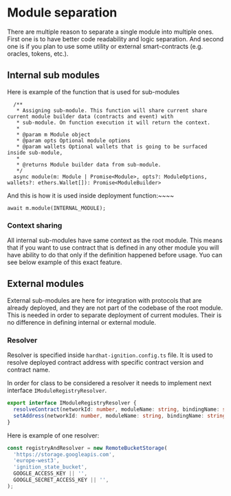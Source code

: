 # Module separation

There are multiple reason to separate a single module into multiple ones. First one is to have better code readability
and logic separation. And second one is if you plan to use some utility or external smart-contracts (e.g. oracles,
tokens, etc.).

## Internal sub modules

Here is example of the function that is used for sub-modules
```
  /**
   * Assigning sub-module. This function will share current share current module builder data (contracts and event) with
   * sub-module. On function execution it will return the context.
   *
   * @param m Module object
   * @param opts Optional module options
   * @param wallets Optional wallets that is going to be surfaced inside sub-module,
   *
   * @returns Module builder data from sub-module.
   */
  async module(m: Module | Promise<Module>, opts?: ModuleOptions, wallets?: ethers.Wallet[]): Promise<ModuleBuilder>
```

And this is how it is used inside deployment function:~~~~
```
await m.module(INTERNAL_MODULE);
```

### Context sharing

All internal sub-modules have same context as the root module. This means that if you want to use contract that is 
defined in any other module you will have ability to do that only if the definition happened before usage. Yuo can see below
example of this exact feature.

## External modules

External sub-modules are here for integration with protocols that are already deployed, and they are not part of the 
codebase of the root module. This is needed in order to separate deployment of current modules. Their is no difference
in defining internal or external module.

### Resolver

Resolver is specified inside `hardhat-ignition.config.ts` file. It is used to resolve deployed contract address with
specific contract version and contract name.

In order for class to be considered a resolver it needs to implement next interface `IModuleRegistryResolver`.
```typescript
export interface IModuleRegistryResolver {
  resolveContract(networkId: number, moduleName: string, bindingName: string): Promise<string>;
  setAddress(networkId: number, moduleName: string, bindingName: string, address: string): Promise<boolean>;
}
```

Here is example of one resolver:
```typescript
const registryAndResolver = new RemoteBucketStorage(
  'https://storage.googleapis.com',
  'europe-west3',
  'ignition_state_bucket',
  GOOGLE_ACCESS_KEY || '',
  GOOGLE_SECRET_ACCESS_KEY || '',
);
```
